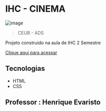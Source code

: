 # IHC - CINEMA

![image](https://github.com/jp-beltran/Cinema/assets/86390243/b29c253a-4160-4653-ab27-599609eda204)


  >CEUB - ADS

Projeto construido na aula de IHC 2 Semestre

[Clique aqui para acessar](https://jp-beltran.github.io/Cinema/index.html)

## Tecnologias
- HTML
- CSS

## Professor : Henrique Evaristo
